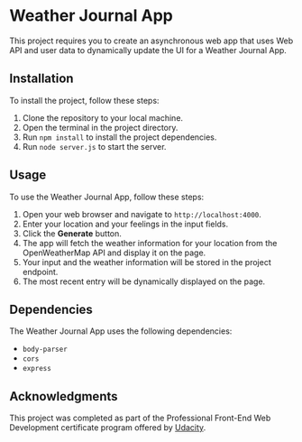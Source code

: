 # Weather Journal App

This project requires you to create an asynchronous web app that uses Web API and user data to dynamically update the UI for a Weather Journal App.

## Installation

To install the project, follow these steps:

1. Clone the repository to your local machine.
2. Open the terminal in the project directory.
3. Run `npm install` to install the project dependencies.
4. Run `node server.js` to start the server.

## Usage

To use the Weather Journal App, follow these steps:

1. Open your web browser and navigate to `http://localhost:4000`.
2. Enter your location and your feelings in the input fields.
3. Click the **Generate** button.
4. The app will fetch the weather information for your location from the OpenWeatherMap API and display it on the page.
5. Your input and the weather information will be stored in the project endpoint.
6. The most recent entry will be dynamically displayed on the page.

## Dependencies

The Weather Journal App uses the following dependencies:

- `body-parser`
- `cors`
- `express`


## Acknowledgments

This project was completed as part of the Professional Front-End Web Development certificate program offered by [Udacity](https://www.udacity.com/).
